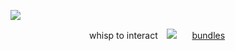 ![](https://file.garden/ZrZHL8rYfQXsO7MC/graphics/image.png)

　　　　　　　　　whisp  to  interact ⠀![](https://file.garden/ZrZHL8rYfQXsO7MC/blinkies/blinkie%201.gifv)⠀ ⠀[bundles](https://bundlrs.cc/wip)
